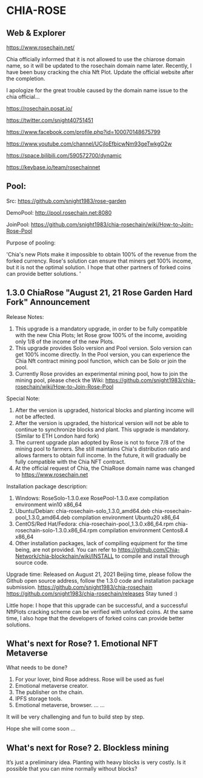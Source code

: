 # CHIA-ROSE

Web & Explorer
---
https://www.rosechain.net/

Chia officially informed that it is not allowed to use the chiarose domain name, so it will be updated to the rosechain domain name later. Recently, I have been busy cracking the chia Nft Plot. Update the official website after the completion.

I apologize for the great trouble caused by the domain name issue to the chia official... 

https://rosechain.posat.io/

https://twitter.com/snight40751451

https://www.facebook.com/profile.php?id=100070148675799

https://www.youtube.com/channel/UCjIoEfbicwNm93geTwkgO2w

https://space.bilibili.com/590572700/dynamic

https://keybase.io/team/rosechainnet

Pool:
---
Src:      https://github.com/snight1983/rose-garden

DemoPool: http://pool.rosechain.net:8080

JoinPool: https://github.com/snight1983/chia-rosechain/wiki/How-to-Join-Rose-Pool

Purpose of pooling: 

'Chia's new Plots make it impossible to obtain 100% of the revenue from the forked currency. Rose's solution can ensure that miners get 100% income, but it is not the optimal solution. I hope that other partners of forked coins can provide better solutions. '


1.3.0 ChiaRose "August 21, 21 Rose Garden Hard Fork" Announcement 
---
Release Notes:
1. This upgrade is a mandatory upgrade, in order to be fully compatible with the new Chia Plots; let Rose grow 100% of the income, avoiding only 1/8 of the income of the new Plots.
2. This upgrade provides Solo version and Pool version. Solo version can get 100% income directly. In the Pool version, you can experience the Chia Nft contract mining pool function, which can be Solo or join the pool.
3. Currently Rose provides an experimental mining pool, how to join the mining pool, please check the Wiki:
    https://github.com/snight1983/chia-rosechain/wiki/How-to-Join-Rose-Pool 

Special Note:
1. After the version is upgraded, historical blocks and planting income will not be affected.
2. After the version is upgraded, the historical version will not be able to continue to synchronize blocks and plant. This upgrade is mandatory. (Similar to ETH London hard fork)
3. The current upgrade plan adopted by Rose is not to force 7/8 of the mining pool to farmers. She still maintains Chia's distribution ratio and allows farmers to obtain full income.
    In the future, it will gradually be fully compatible with the Chia NFT contract.
4. At the official request of Chia, the ChiaRose domain name was changed to https://www.rosechain.net 


Installation package description:
1. Windows: RoseSolo-1.3.0.exe RosePool-1.3.0.exe compilation environment win10 x86_64
2. Ubuntu/Debian: chia-rosechain-solo_1.3.0_amd64.deb chia-rosechain-pool_1.3.0_amd64.deb compilation environment Ubuntu20 x86_64
3. CentOS/Red Hat/Fedora: chia-rosechain-pool_1.3.0.x86_64.rpm chia-rosechain-solo-1.3.0.x86_64.rpm compilation environment Centos8.4 x86_64
4. Other installation packages, lack of compiling equipment for the time being, are not provided. You can refer to https://github.com/Chia-Network/chia-blockchain/wiki/INSTALL to compile and install through source code.

Upgrade time:
Released on August 21, 2021 Beijing time, please follow the Github open source address, follow the 1.3.0 code and installation package submission. 
https://github.com/snight1983/chia-rosechain
https://github.com/snight1983/chia-rosechain/releases
Stay tuned :) 

Little hope:
I hope that this upgrade can be successful, and a successful NftPlots cracking scheme can be verified with unforked coins. At the same time, I also hope that the developers of forked coins can provide better solutions. 


What's next for Rose?  1. Emotional NFT Metaverse  
---
What needs to be done?
1. For your lover, bind Rose address. Rose will be used as fuel
2. Emotional metaverse creator.
3. The publisher on the chain.
4. IPFS storage tools.
5. Emotional metaverse, browser.
... ...

It will be very challenging and fun to build step by step. 

Hope she will come soon ...

What's next for Rose? 2. Blockless mining
---
It’s just a preliminary idea. Planting with heavy blocks is very costly. Is it possible that you can mine normally without blocks?

